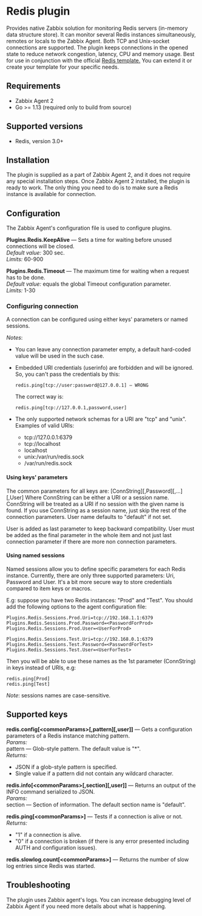 # Redis plugin
Provides native Zabbix solution for monitoring Redis servers (in-memory data structure store). It can monitor several 
Redis instances simultaneously, remotes or locals to the Zabbix Agent. Both TCP and Unix-socket connections are 
supported. The plugin keeps connections in the opened state to reduce network congestion, latency, CPU and 
memory usage. Best for use in conjunction with the official 
[Redis template.](https://git.zabbix.com/projects/ZBX/repos/zabbix/browse/templates/db/redis)
You can extend it or create your template for your specific needs. 

## Requirements
* Zabbix Agent 2
* Go >= 1.13 (required only to build from source)

## Supported versions
* Redis, version 3.0+

## Installation
The plugin is supplied as a part of Zabbix Agent 2, and it does not require any special installation steps. Once 
Zabbix Agent 2 installed, the plugin is ready to work. The only thing you need to do is to make sure a Redis 
instance is available for connection.

## Configuration
The Zabbix Agent's configuration file is used to configure plugins.

**Plugins.Redis.KeepAlive** — Sets a time for waiting before unused connections will be closed.  
*Default value:* 300 sec.  
*Limits:* 60-900

**Plugins.Redis.Timeout** — The maximum time for waiting when a request has to be done.  
*Default value:* equals the global Timeout configuration parameter.  
*Limits:* 1-30

### Configuring connection
A connection can be configured using either keys' parameters or named sessions.     

*Notes*:  
* You can leave any connection parameter empty, a default hard-coded value will be used in the such case.
* Embedded URI credentials (userinfo) are forbidden and will be ignored. So, you can't pass the credentials by this:   
  
      redis.ping[tcp://user:password@127.0.0.1] — WRONG  
  
  The correct way is:
    
      redis.ping[tcp://127.0.0.1,password,user]
      
* The only supported network schemas for a URI are "tcp" and "unix".  
Examples of valid URIs:
    - tcp://127.0.0.1:6379
    - tcp://localhost
    - localhost
    - unix:/var/run/redis.sock
    - /var/run/redis.sock
      
#### Using keys' parameters
The common parameters for all keys are: [ConnString][,Password][,...][,User]
Where ConnString can be either a URI or a session name.
ConnString will be treated as a URI if no session with the given name is found.
If you use ConnString as a session name, just skip the rest of the connection parameters.
User name defaults to "default" if not set.

User is added as last parameter to keep backward compatibility. User must be added as the final parameter in the whole
item and not just last connection parameter if there are more non connection parameters.
 
#### Using named sessions
Named sessions allow you to define specific parameters for each Redis instance. Currently, there are only three
supported parameters: Uri, Password and User. It's a bit more secure way to store credentials compared to item keys or
macros.  

E.g: suppose you have two Redis instances: "Prod" and "Test". 
You should add the following options to the agent configuration file:   

    Plugins.Redis.Sessions.Prod.Uri=tcp://192.168.1.1:6379  
    Plugins.Redis.Sessions.Prod.Password=<PasswordForProd>  
    Plugins.Redis.Sessions.Prod.User=<UserForProd>

    Plugins.Redis.Sessions.Test.Uri=tcp://192.168.0.1:6379   
    Plugins.Redis.Sessions.Test.Password=<PasswordForTest>  
    Plugins.Redis.Sessions.Test.User=<UserForTest>

Then you will be able to use these names as the 1st parameter (ConnString) in keys instead of URIs, e.g:

    redis.ping[Prod]
    redis.ping[Test]

*Note*: sessions names are case-sensitive.

## Supported keys
**redis.config[\<commonParams\>[,pattern][,user]]** — Gets a configuration parameters of a Redis instance matching pattern.  
*Params:*  
pattern — Glob-style pattern. The default value is "*".  
*Returns:*
- JSON if a glob-style pattern is specified.
- Single value if a pattern did not contain any wildcard character.

**redis.info[\<commonParams\>[,section][,user]]** — Returns an output of the INFO command serialized to JSON.  
*Params:*  
section — Section of information. The default section name is "default".

**redis.ping[\<commonParams\>]** — Tests if a connection is alive or not.  
*Returns:*
- "1" if a connection is alive.
- "0" if a connection is broken (if there is any error presented including AUTH and configuration issues).

**redis.slowlog.count[\<commonParams\>]** — Returns the number of slow log entries since Redis was started.

## Troubleshooting
The plugin uses Zabbix agent's logs. You can increase debugging level of Zabbix Agent if you need more details about 
what is happening. 
